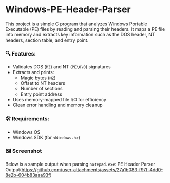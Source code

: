# Windows-PE-Header-Parser

This project is a simple C program that analyzes Windows Portable Executable (PE) files by reading and parsing their headers. It maps a PE file into memory and extracts key information such as the DOS header, NT headers, section table, and entry point.

### 🔍 Features:
- Validates DOS (`MZ`) and NT (`PE\0\0`) signatures
- Extracts and prints:
  - Magic bytes (`MZ`)
  - Offset to NT headers
  - Number of sections
  - Entry point address
- Uses memory-mapped file I/O for efficiency
- Clean error handling and memory cleanup

### 🛠️ Requirements:
- Windows OS
- Windows SDK (for `<Windows.h>`)

### 🖼️ Screenshot
Below is a sample output when parsing `notepad.exe`: PE Header Parser Output(https://github.com/user-attachments/assets/27a1b083-f97f-4dd0-8e2b-604b83aaa93f)
